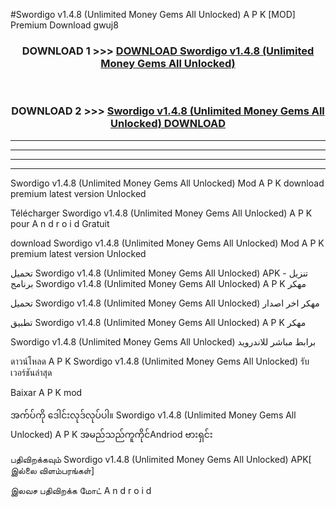 #Swordigo  v1.4.8 (Unlimited Money Gems All Unlocked) A P K [MOD] Premium Download gwuj8



<div align="center">

<h3>DOWNLOAD 1 >>> <a href="https://teeasianyam.web.app?sq=Swordigo  v1.4.8 (Unlimited Money Gems All Unlocked)">DOWNLOAD Swordigo  v1.4.8 (Unlimited Money Gems All Unlocked) </a></h3><br>

<h3>DOWNLOAD 2 >>> <a href="https://teeasianyam.web.app?sq=Swordigo  v1.4.8 (Unlimited Money Gems All Unlocked) ">Swordigo  v1.4.8 (Unlimited Money Gems All Unlocked)  DOWNLOAD </a></h3>

</div>


----------------------------------------------------------

----------------------------------------------------------

----------------------------------------------------------

----------------------------------------------------------


Swordigo  v1.4.8 (Unlimited Money Gems All Unlocked)  Mod A P K download premium latest version Unlocked

Télécharger Swordigo  v1.4.8 (Unlimited Money Gems All Unlocked)  A P K pour A n d r o i d Gratuit

download Swordigo  v1.4.8 (Unlimited Money Gems All Unlocked)  Mod A P K premium latest version Unlocked

تحميل Swordigo  v1.4.8 (Unlimited Money Gems All Unlocked)  APK - تنزيل برنامج Swordigo  v1.4.8 (Unlimited Money Gems All Unlocked)  A P K مهكر

تحميل Swordigo  v1.4.8 (Unlimited Money Gems All Unlocked)  مهكر اخر اصدار

تطبيق Swordigo  v1.4.8 (Unlimited Money Gems All Unlocked)  A P K مهكر

Swordigo  v1.4.8 (Unlimited Money Gems All Unlocked)  برابط مباشر للاندرويد

ดาวน์โหลด A P K Swordigo  v1.4.8 (Unlimited Money Gems All Unlocked)  รับเวอร์ชันล่าสุด

Baixar A P K mod

အက်ပ်ကို ဒေါင်းလုဒ်လုပ်ပါ။ Swordigo  v1.4.8 (Unlimited Money Gems All Unlocked)  A P K အမည်သည်ကူကိုင်Andriod ဗားရှင်း

பதிவிறக்கவும் Swordigo  v1.4.8 (Unlimited Money Gems All Unlocked)  APK[ இல்லை விளம்பரங்கள்] 
 
இலவச பதிவிறக்க மோட் A n d r o i d



